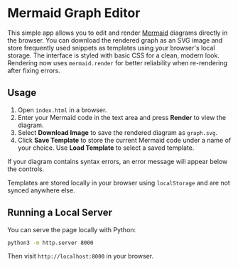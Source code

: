 # Mermaid Graph Editor

This simple app allows you to edit and render [Mermaid](https://mermaid-js.github.io/) diagrams directly in the browser. You can download the rendered graph as an SVG image and store frequently used snippets as templates using your browser's local storage. The interface is styled with basic CSS for a clean, modern look. Rendering now uses `mermaid.render` for better reliability when re-rendering after fixing errors.

## Usage

1. Open `index.html` in a browser.
2. Enter your Mermaid code in the text area and press **Render** to view the diagram.
3. Select **Download Image** to save the rendered diagram as `graph.svg`.
4. Click **Save Template** to store the current Mermaid code under a name of your choice. Use **Load Template** to select a saved template.

If your diagram contains syntax errors, an error message will appear below the controls.

Templates are stored locally in your browser using `localStorage` and are not synced anywhere else.

## Running a Local Server

You can serve the page locally with Python:

```bash
python3 -m http.server 8000
```

Then visit `http://localhost:8000` in your browser.
